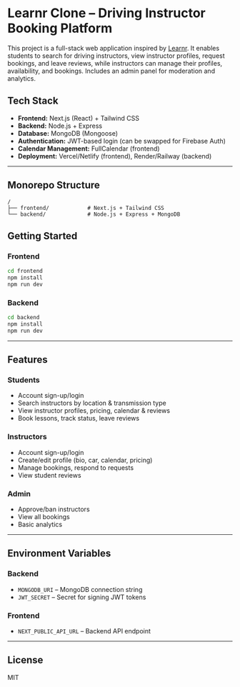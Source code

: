 # Learnr Clone – Driving Instructor Booking Platform

This project is a full-stack web application inspired by [Learnr](https://www.mylearnr.co.uk/). It enables students to search for driving instructors, view instructor profiles, request bookings, and leave reviews, while instructors can manage their profiles, availability, and bookings. Includes an admin panel for moderation and analytics.

## Tech Stack

- **Frontend:** Next.js (React) + Tailwind CSS
- **Backend:** Node.js + Express
- **Database:** MongoDB (Mongoose)
- **Authentication:** JWT-based login (can be swapped for Firebase Auth)
- **Calendar Management:** FullCalendar (frontend)
- **Deployment:** Vercel/Netlify (frontend), Render/Railway (backend)

---

## Monorepo Structure

```
/
├── frontend/            # Next.js + Tailwind CSS
└── backend/             # Node.js + Express + MongoDB
```

## Getting Started

### Frontend

```bash
cd frontend
npm install
npm run dev
```

### Backend

```bash
cd backend
npm install
npm run dev
```

---

## Features

### Students
- Account sign-up/login
- Search instructors by location & transmission type
- View instructor profiles, pricing, calendar & reviews
- Book lessons, track status, leave reviews

### Instructors
- Account sign-up/login
- Create/edit profile (bio, car, calendar, pricing)
- Manage bookings, respond to requests
- View student reviews

### Admin
- Approve/ban instructors
- View all bookings
- Basic analytics

---

## Environment Variables

### Backend

- `MONGODB_URI` – MongoDB connection string
- `JWT_SECRET` – Secret for signing JWT tokens

### Frontend

- `NEXT_PUBLIC_API_URL` – Backend API endpoint

---

## License

MIT